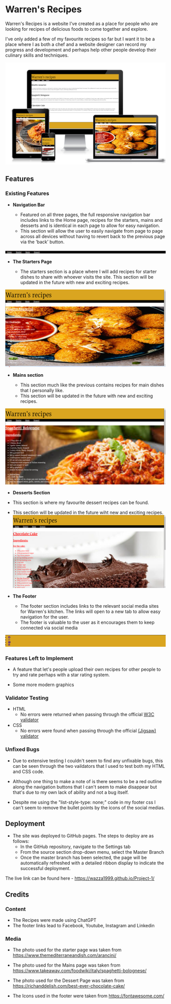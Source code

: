 # Warren's Recipes

Warren's Recipes is a website I've created as a place for people who are looking for recipes of delicious foods to come together and explore.

I've only added a few of my favourite recipes so far but I want it to be a place where I as both a chef and a website designer can record my progress and development and perhaps help other people develop their culinary skills and techniques.

![Responsive Mockup](https://github.com/Wazza1999/Project-1/blob/main/media/mockup.png)

## Features 

### Existing Features

- __Navigation Bar__

  - Featured on all three pages, the full responsive navigation bar includes links to the Home page, recipes for the starters, mains and desserts and is identical in each page to allow for easy navigation.
  - This section will allow the user to easily navigate from page to page across all devices without having to revert back to the previous page via the ‘back’ button. 

![Nav Bar](https://github.com/Wazza1999/Project-1/blob/main/media/navbar.png)



- __The Starters Page__

  - The starters section is a place where I will add recipes for starter dishes to share with whoever visits the site.
   This section will be updated in the future with new and exciting recipes.

![Starters Page](https://github.com/Wazza1999/Project-1/blob/main/media/starters.png)

- __Mains section__

  - This section much like the previous contains recipes for main dishes that I personally like.
  - This section will be updated in the future with new and exciting recipes. 

![Mains Page](https://github.com/Wazza1999/Project-1/blob/main/media/mains.png)

- __Desserts Section__

- This section is where my favourite dessert recipes can be found. 
- This section will be updated in the future wiht new and exciting recipes.
![Desserts Page](https://github.com/Wazza1999/Project-1/blob/main/media/dessert.png)

- __The Footer__ 

  - The footer section includes links to the relevant social media sites for Warren's kitchen. The links will open to a new tab to allow easy navigation for the user. 
  - The footer is valuable to the user as it encourages them to keep connected via social media

![Footer](https://github.com/Wazza1999/Project-1/blob/main/media/footer.png)

### Features Left to Implement

- A feature that let's people upload their own recipes for other people to try and rate perhaps with a star rating system.

- Some more modern graphics

### Validator Testing 

- HTML
  - No errors were returned when passing through the official [W3C validator](https://github.com/Wazza1999/Project-1/blob/main/media/w3c.png)
- CSS
  - No errors were found when passing through the official [(Jigsaw) validator](https://github.com/Wazza1999/Project-1/blob/main/media/cssw3c.png)

### Unfixed Bugs
- Due to extensive testing I couldn't seem to find any unfixable bugs, this can be seen through the two vaildators that I used to test both my HTML and CSS code. 

- Although one thing to make a note of is there seems to be a red outline along the navigation buttons that I can't seem to make disappear but that's due to my own lack of ability and not a bug itself. 

- Despite me using the "list-style-type: none;" code in my footer css I can't seem to remove the bullet points by the icons of the social medias. 

## Deployment

- The site was deployed to GitHub pages. The steps to deploy are as follows: 
  - In the GitHub repository, navigate to the Settings tab 
  - From the source section drop-down menu, select the Master Branch
  - Once the master branch has been selected, the page will be automatically refreshed with a detailed ribbon display to indicate the successful deployment. 

The live link can be found here - https://wazza1999.github.io/Project-1/ 


## Credits 

### Content 

- The Recipes were made using ChatGPT 
- The footer links lead to Facebook, Youtube, Instagram and Linkedin

### Media

- The photo used for the starter page was taken from https://www.themediterraneandish.com/arancini/
- The photo used for the Mains page was taken from https://www.takeaway.com/foodwiki/italy/spaghetti-bolognese/
- The photo used for the Dessert Page was taken from https://richanddelish.com/best-ever-chocolate-cake/

- The Icons used in the footer were taken from https://fontawesome.com/
